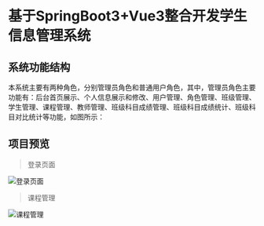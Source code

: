 # 基于SpringBoot3+Vue3整合开发学生信息管理系统

## 系统功能结构

本系统主要有两种角色，分别管理员角色和普通用户角色，其中，管理员角色主要功能有：后台首页展示、个人信息展示和修改、用户管理、角色管理、班级管理、学生管理、课程管理、教师管理、班级科目成绩管理、班级科目成绩统计、班级科目对比统计等功能，如图所示：



## 项目预览

> 登录页面

![登录页面](https://i.imgtg.com/2022/12/30/EDj9L.jpg)

> 课程管理

![课程管理]( https://i.imgtg.com/2022/12/30/EHOFY.jpg )









